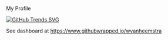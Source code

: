 My Profile

[![GitHub Trends SVG](https://api.githubtrends.io/user/svg/wvanheemstra/langs)](https://githubtrends.io)

See dashboard at https://www.githubwrapped.io/wvanheemstra
